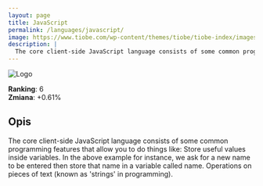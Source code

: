 ```yaml
---
layout: page
title: JavaScript
permalink: /languages/javascript/
image: https://www.tiobe.com/wp-content/themes/tiobe/tiobe-index/images/JavaScript.png
description: |
  The core client-side JavaScript language consists of some common programming features that allow you to do things like: Store useful values inside variables. In the above example for instance, we ask for a new name to be entered then store that name in a variable called name. Operations on pieces of text (known as 'strings' in programming).
---
```


![Logo](https://www.tiobe.com/wp-content/themes/tiobe/tiobe-index/images/JavaScript.png)

**Ranking**: 6  
**Zmiana**: +0.61%    

## Opis

The core client-side JavaScript language consists of some common programming features that allow you to do things like: Store useful values inside variables. In the above example for instance, we ask for a new name to be entered then store that name in a variable called name. Operations on pieces of text (known as 'strings' in programming).
